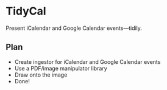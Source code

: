 # TidyCal
Present iCalendar and Google Calendar events—tidily.

## Plan
- Create ingestor for iCalendar and Google Calendar events
- Use a PDF/image manipulator library
- Draw onto the image
- Done!
